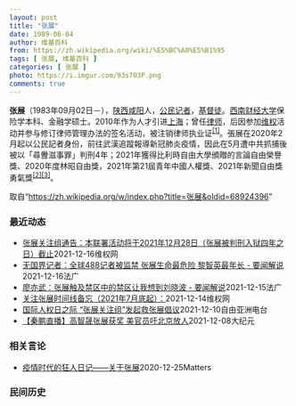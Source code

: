 ```yaml
---
layout: post
title: "张展"
date: 1989-06-04
author: 维基百科
from: https://zh.wikipedia.org/wiki/%E5%BC%A0%E5%B1%95
tags: [ 张展, 维基百科 ]
categories: [ 张展 ]
photo: https://i.imgur.com/93s703P.png
comments: true
---
```

<div class="mw-parser-output">

<p><b>张展</b>（1983年09月02日<span class="useeditintro" title="Template:BLP editintro">－</span>），<a href="/wiki/%E9%99%95%E8%A5%BF" class="mw-redirect" title="陕西">陕西</a><a href="/wiki/%E5%92%B8%E9%98%B3" class="mw-redirect" title="咸阳">咸阳</a>人，<a href="/wiki/%E5%85%AC%E6%B0%91%E8%A8%98%E8%80%85" class="mw-redirect" title="公民記者">公民记者</a>，<a href="/wiki/%E5%9F%BA%E7%9D%A3%E5%BE%92" title="基督徒">基督徒</a>。<a href="/wiki/%E8%A5%BF%E5%8D%97%E8%B4%A2%E7%BB%8F%E5%A4%A7%E5%AD%A6" title="西南财经大学">西南财经大学</a>保险学本科、金融学硕士。2010年作为人才引进<a href="/wiki/%E4%B8%8A%E6%B5%B7" class="mw-redirect" title="上海">上海</a>；曾任<a href="/wiki/%E5%BE%8B%E5%B8%88" class="mw-redirect" title="律师">律师</a>，后因参加<a href="/wiki/%E7%BB%B4%E6%9D%83" class="mw-redirect" title="维权">维权</a>活动并参与修订律师管理办法的签名活动，被注销律师执业证<sup id="cite_ref-1" class="reference"><a href="#cite_note-1">[1]</a></sup>。張展在2020年2月起以公民記者身份，前往武漢追蹤報導新冠肺炎疫情，因此在5月遭中共抓捕後被以「尋釁滋事罪」判刑4年；2021年獲得比利時自由大學頒贈的言論自由榮譽獎、2020年度林昭自由獎，2021年第21屆青年中國人權獎、2021年新聞自由獎勇氣獎<sup id="cite_ref-無國界_2-0" class="reference"><a href="#cite_note-無國界-2">[2]</a></sup><sup id="cite_ref-3" class="reference"><a href="#cite_note-3">[3]</a></sup>。
</p>
</div><noscript><img src="//zh.wikipedia.org/wiki/Special:CentralAutoLogin/start?type=1x1" alt="" title="" width="1" height="1" style="border: none; position: absolute;"></noscript>
<div class="printfooter">取自“<a dir="ltr" href="https://zh.wikipedia.org/w/index.php?title=张展&amp;oldid=68924396">https://zh.wikipedia.org/w/index.php?title=张展&amp;oldid=68924396</a>”</div><div id="recent-news"><h3>最近动态</h3><ul><li><a href="https://nodebe4.github.io/waimei/2021-12-16/%E5%BC%A0%E5%B1%95%E5%85%B3%E6%B3%A8%E7%BB%84%E9%80%9A%E5%91%8A-%E6%9C%AC%E8%81%94%E7%BD%B2%E6%B4%BB%E5%8A%A8%E5%B0%86%E4%BA%8E2021%E5%B9%B412%E6%9C%8828%E6%97%A5-%E5%BC%A0%E5%B1%95%E8%A2%AB%E5%88%A4%E5%88%91%E5%85%A5%E7%8B%B1%E5%9B%9B%E5%B9%B4%E4%B9%8B%E6%97%A5-%E6%88%AA%E6%AD%A2" title="张展关注组通告：本联署活动将于2021年12月28日（张展被判刑入狱四年之日）截止—— 8月初家人与狱方及张展通话后通报：张展体重降到不到40公斤，患有严重的营养不良、肠胃病、浮肿。10月底家人...">张展关注组通告：本联署活动将于2021年12月28日（张展被判刑入狱四年之日）截止</a><time>2021-12-16</time><a class="tag">维权网</a></li>
<li><a href="https://nodebe4.github.io/waimei/2021-12-16/%E6%97%A0%E5%9B%BD%E7%95%8C%E8%AE%B0%E8%80%85-%E5%85%A8%E7%90%83488%E8%AE%B0%E8%80%85%E8%A2%AB%E7%9B%91%E7%A6%81-%E5%BC%A0%E5%B1%95%E7%94%9F%E5%91%BD%E6%9C%80%E5%8D%B1%E9%99%A9-%E9%BB%8E%E6%99%BA%E8%8B%B1%E6%9C%80%E5%B9%B4%E9%95%BF-%E8%A6%81%E9%97%BB%E8%A7%A3%E8%AF%B4" title="无国界记者：全球488记者被监禁 张展生命最危险 黎智英最年长 - 要闻解说—— 16/12/2021 - 14:59 Array 2021年诺贝尔和平奖颁发给了两名记者，评选委员会称他们二人代...">无国界记者：全球488记者被监禁  张展生命最危险 黎智英最年长 - 要闻解说</a><time>2021-12-16</time><a class="tag">法广</a></li>
<li><a href="https://nodebe4.github.io/waimei/2021-12-15/%E5%BB%96%E4%BA%A6%E6%AD%A6-%E5%BC%A0%E5%B1%95%E8%A7%A6%E5%8F%8A%E7%A6%81%E5%8C%BA%E4%B8%AD%E7%9A%84%E7%A6%81%E5%8C%BA%E8%AE%A9%E6%88%91%E6%83%B3%E5%88%B0%E5%88%98%E6%99%93%E6%B3%A2-%E8%A6%81%E9%97%BB%E8%A7%A3%E8%AF%B4" title="廖亦武：张展触及禁区中的禁区让我想到刘晓波 - 要闻解说—— 15/12/2021 - 16:47 Array 新冠病毒疫情自2019年在中国武汉大爆发至今，已经整整两年。根据世界卫生组织综合的...">廖亦武：张展触及禁区中的禁区让我想到刘晓波 - 要闻解说</a><time>2021-12-15</time><a class="tag">法广</a></li>
<li><a href="https://nodebe4.github.io/waimei/2021-12-14/%E5%85%B3%E6%B3%A8%E5%BC%A0%E5%B1%95%E6%97%B6%E9%97%B4%E7%BA%BF%E5%A4%87%E5%BF%98-2021%E5%B9%B47%E6%9C%88%E5%BA%95%E8%B5%B7" title="关注张展时间线备忘（2021年7月底起）：—— 2021年7月31日张展被送到监狱医院，绑在“死人床”上强迫灌食11天 （RFA报道 https://www.rfa.org/.../renqua...">关注张展时间线备忘（2021年7月底起）：</a><time>2021-12-14</time><a class="tag">维权网</a></li>
<li><a href="https://nodebe4.github.io/waimei/2021-12-10/%E5%9B%BD%E9%99%85%E4%BA%BA%E6%9D%83%E6%97%A5%E4%B9%8B%E9%99%85-%E5%BC%A0%E5%B1%95%E5%85%B3%E6%B3%A8%E7%BB%84-%E5%8F%91%E8%B5%B7%E6%95%91%E5%BC%A0%E5%B1%95%E5%80%A1%E8%AE%AE" title="国际人权日之际 “张展关注组”发起救张展倡议—— 随着12月10日国际人权日的到来，海外人权团体“张展关注组”发起一系列倡议，呼吁全球各界人士以多种形式声援中国狱中的公民记者张展。据该组织发起人...">国际人权日之际   “张展关注组”发起救张展倡议</a><time>2021-12-10</time><a class="tag">自由亚洲电台</a></li>
<li><a href="https://nodebe4.github.io/waimei/2021-12-08/%E7%A7%A6%E9%B9%8F%E7%9B%B4%E6%92%AD-%E9%AB%98%E6%99%BA%E6%99%9F%E5%BC%A0%E5%B1%95%E8%8E%B7%E5%A5%96-%E7%BE%8E%E5%AE%98%E5%91%98%E5%90%81%E5%8C%97%E4%BA%AC%E6%94%BE%E4%BA%BA" title="【秦鹏直播】高智晟张展获奖 美官员吁北京放人—— 【大纪元2021年12月09日讯】大家好，现在是美东时间12月7日（星期二），北京时间12月8日（星期三）。欢迎收看时事天天聊。我是Sydney...">【秦鹏直播】高智晟张展获奖 美官员吁北京放人</a><time>2021-12-08</time><a class="tag">大纪元</a></li>
</ul></div><div id="open-opinion"><h3>相关言论</h3><ul><li><a href="https://nodebe4.github.io/opinion/2020-12-25/%E7%96%AB%E6%83%85%E6%97%B6%E4%BB%A3%E7%9A%84%E7%8B%82%E4%BA%BA%E6%97%A5%E8%AE%B0-%E5%85%B3%E4%BA%8E%E5%BC%A0%E5%B1%95/" title="AI XIAOMING">疫情时代的狂人日记——关于张展</a><time>2020-12-25</time><a class="tag">Matters</a></li>
</ul></div><div id="mjls-record"><h3>民间历史</h3><ul></ul></div>